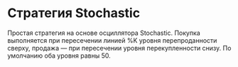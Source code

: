 # Стратегия Stochastic

Простая стратегия на основе осциллятора Stochastic. Покупка выполняется при пересечении линией %K уровня перепроданности сверху, продажа — при пересечении уровня перекупленности снизу. По умолчанию оба уровня равны 50.
